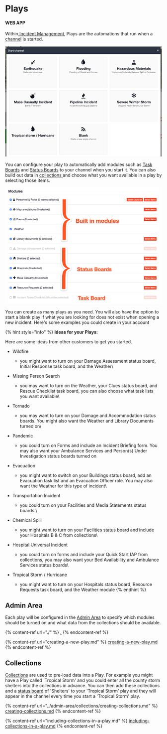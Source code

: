 # Plays

#### WEB APP

Within[ Incident Management](../getting-started.md), Plays are the automations that run when a [channel](../channels/) is started.

![](../../.gitbook/assets/plays.png)

You can configure your play to automatically add modules such as [Task Boards](../task-boards/) and [Status Boards](../status-boards/) to your channel when you start it. You can also build out data in [collections ](../admin-area/collections/)and choose what you want available in a play by selecting those items. 

![](<../../.gitbook/assets/plays 2.png>)

You can create as many plays as you need. You will also have the option to start a blank play if what you are looking for does not exist when opening a new incident. Here's some examples you could create in your account

{% hint style="info" %}
**Ideas for your Plays:**

Here are some ideas from other customers to get you started.

* Wildfire
  * you might want to turn on your Damage Assessment status board, Initial Response task board, and the Weather\

* Missing Person Search
  * you may want to turn on the Weather, your Clues status board, and Rescue Checklist task board, you can also choose what task lists you want available\

* Tornado
  * you may want to turn on your Damage and Accommodation status boards. You might also want the Weather and Library Documents turned on\

*   Pandemic

    * you could turn on Forms and include an Incident Briefing form. You may also want your Ambulance Services and Person(s) Under Investigation status boards turned on


* Evacuation
  * you might want to switch on your Buildings status board, add an Evacuation task list and an Evacuation Officer role. You may also want the Weather for this type of incident\

* Transportation Incident
  * you could turn on your Facilities and Media Statements status boards \

* Chemical Spill
  * you might want to turn on your Facilities status board and include your Hospitals B & C from collections\

* Hospital Universal Incident
  * you could turn on forms and include your Quick Start IAP from collections, you may also want your Bed Availability and Ambulance Services status boards\

* Tropical Storm / Hurricane
  * you might want to turn on your Hospitals status board, Resource Requests task board, and the Weather module
{% endhint %}

## Admin Area

Each play will be configured in the [Admin Area](../admin-area/) to specify which modules should be turned on and what data from the collections should be available. 

{% content-ref url="./" %}
[.](./)
{% endcontent-ref %}

{% content-ref url="creating-a-new-play.md" %}
[creating-a-new-play.md](creating-a-new-play.md)
{% endcontent-ref %}

## Collections

[Collections](../admin-area/collections/) are used to pre-load data into a Play. For example you might have a Play called 'Tropical Storm' and you could enter all the county storm shelters into the collections in advance. You can then add these collections and a [status board](../status-boards/) of 'Shelters' to your 'Tropical Storm' play and they will appear in the channel every time you start a 'Tropical Storm' play.

{% content-ref url="../admin-area/collections/creating-collections.md" %}
[creating-collections.md](../admin-area/collections/creating-collections.md)
{% endcontent-ref %}

{% content-ref url="including-collections-in-a-play.md" %}
[including-collections-in-a-play.md](including-collections-in-a-play.md)
{% endcontent-ref %}

